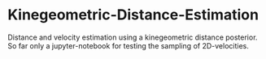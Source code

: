 # Kinegeometric-Distance-Estimation
Distance and velocity estimation using a kinegeometric distance posterior. So far only a jupyter-notebook for testing the sampling of 2D-velocities. 
